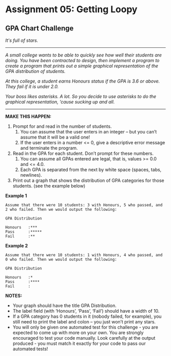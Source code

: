 # Assignment 05: Getting Loopy

## GPA Chart Challenge

_It's full of stars._

---

_A small college wants to be able to quickly see how well their students are doing. You have been contracted to design, then implement a program to create a program that prints out a simple graphical representation of the GPA distribution of students._

_At this college, a student earns Honours status if the GPA is 3.6 or above. They fail if it is under 2.0._

_Your boss likes asterisks. A lot. So you decide to use asterisks to do the graphical representation, ‘cause sucking up and all._

---

**MAKE THIS HAPPEN:**

1. Prompt for and read in the number of students.
    1. You can assume that the user enters in an integer – but you can’t assume that it will be a valid one!
    1. If the user enters in a number <= 0, give a descriptive error message and terminate the program.
1.	Read in the GPA for each student. Don’t prompt for these numbers.
    1. You can assume all GPAs entered are legal, that is, values >= 0.0 and <= 4.0.
    1. Each GPA is separated from the next by white space (spaces, tabs, newlines).
1. Print out a graph that shows the distribution of GPA categories for those students. (see the example below)


**Example 1**  

    Assume that there were 10 students: 3 with Honours, 5 who passed, and 2 who failed. Then we would output the following:

    GPA Distribution

    Honours   :***
    Pass      :*****
    Fail      :**

**Example 2**  

    Assume that there were 10 students: 1 with Honours, 4 who passed, and 0 who failed. Then we would output the following:

    GPA Distribution

    Honours   :*
    Pass      :****
    Fail      :

**NOTES:**

* Your graph should have the title GPA Distribution.
* The label field (with ‘Honours’, ‘Pass’, ‘Fail’) should have a width of 10.
* If a GPA category has 0 students in it (nobody failed, for example), you still need to print the label and colon – you just won’t print any stars.
* You will only be given one automated test for this challenge - you are expected to come up with more on your own. You are strongly encouraged to test your code manually. Look carefully at the output produced - you must match it exactly for your code to pass our automated tests!
